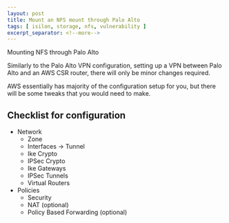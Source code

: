 ```yaml
---
layout: post
title: Mount an NFS mount through Palo Alto
tags: [ isilon, storage, nfs, vulnerability ]
excerpt_separator: <!--more-->
---
```


Mounting NFS through Palo Alto

<!--more-->
Similarly to the Palo Alto VPN configuration, setting up a VPN between Palo Alto and an AWS CSR router, there will only be minor changes required.

AWS essentially has majority of the configuration setup for you, but there will be some tweaks that you would need to make.

## Checklist for configuration
- Network
  - Zone
  - Interfaces -> Tunnel
  - Ike Crypto
  - IPSec Crypto
  - Ike Gateways
  - IPSec Tunnels
  - Virtual Routers
- Policies
  - Security
  - NAT (optional)
  - Policy Based Forwarding (optional)
